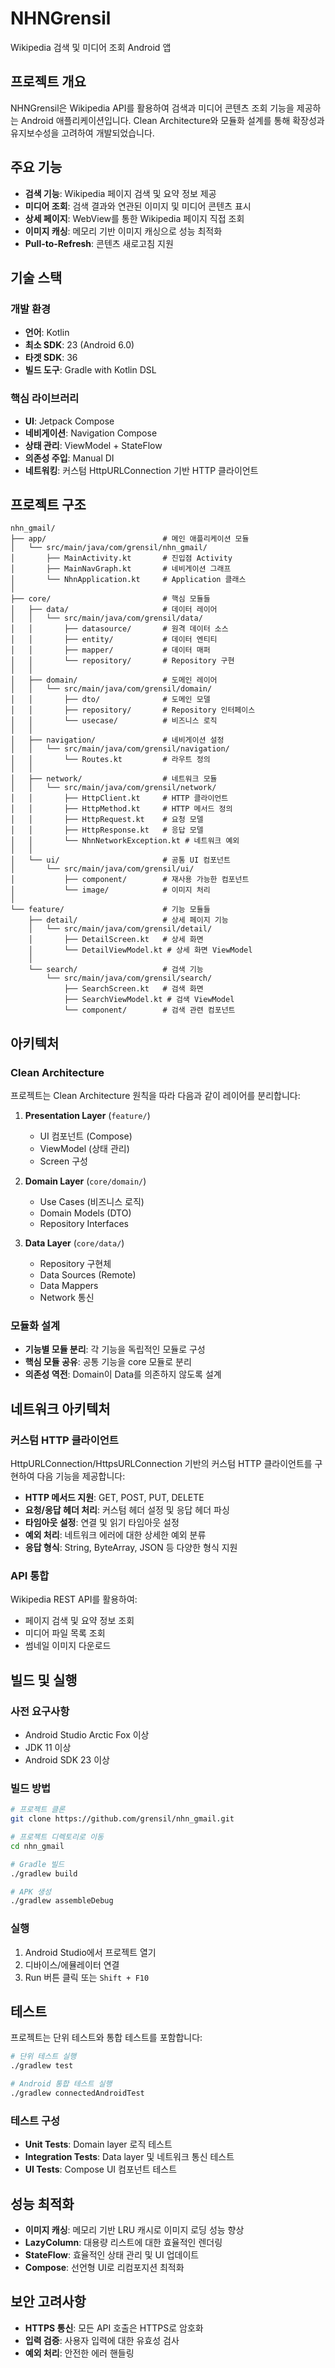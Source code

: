 # NHNGrensil

Wikipedia 검색 및 미디어 조회 Android 앱

## 프로젝트 개요

NHNGrensil은 Wikipedia API를 활용하여 검색과 미디어 콘텐츠 조회 기능을 제공하는 Android 애플리케이션입니다. 
Clean Architecture와 모듈화 설계를 통해 확장성과 유지보수성을 고려하여 개발되었습니다.

## 주요 기능

- **검색 기능**: Wikipedia 페이지 검색 및 요약 정보 제공
- **미디어 조회**: 검색 결과와 연관된 이미지 및 미디어 콘텐츠 표시
- **상세 페이지**: WebView를 통한 Wikipedia 페이지 직접 조회
- **이미지 캐싱**: 메모리 기반 이미지 캐싱으로 성능 최적화
- **Pull-to-Refresh**: 콘텐츠 새로고침 지원

## 기술 스택

### 개발 환경
- **언어**: Kotlin
- **최소 SDK**: 23 (Android 6.0)
- **타겟 SDK**: 36
- **빌드 도구**: Gradle with Kotlin DSL

### 핵심 라이브러리
- **UI**: Jetpack Compose
- **네비게이션**: Navigation Compose
- **상태 관리**: ViewModel + StateFlow
- **의존성 주입**: Manual DI
- **네트워킹**: 커스텀 HttpURLConnection 기반 HTTP 클라이언트

## 프로젝트 구조

```
nhn_gmail/
├── app/                          # 메인 애플리케이션 모듈
│   └── src/main/java/com/grensil/nhn_gmail/
│       ├── MainActivity.kt       # 진입점 Activity
│       ├── MainNavGraph.kt       # 네비게이션 그래프
│       └── NhnApplication.kt     # Application 클래스
│
├── core/                         # 핵심 모듈들
│   ├── data/                     # 데이터 레이어
│   │   └── src/main/java/com/grensil/data/
│   │       ├── datasource/       # 원격 데이터 소스
│   │       ├── entity/           # 데이터 엔티티
│   │       ├── mapper/           # 데이터 매퍼
│   │       └── repository/       # Repository 구현
│   │
│   ├── domain/                   # 도메인 레이어
│   │   └── src/main/java/com/grensil/domain/
│   │       ├── dto/              # 도메인 모델
│   │       ├── repository/       # Repository 인터페이스
│   │       └── usecase/          # 비즈니스 로직
│   │
│   ├── navigation/               # 네비게이션 설정
│   │   └── src/main/java/com/grensil/navigation/
│   │       └── Routes.kt         # 라우트 정의
│   │
│   ├── network/                  # 네트워크 모듈
│   │   └── src/main/java/com/grensil/network/
│   │       ├── HttpClient.kt     # HTTP 클라이언트
│   │       ├── HttpMethod.kt     # HTTP 메서드 정의
│   │       ├── HttpRequest.kt    # 요청 모델
│   │       ├── HttpResponse.kt   # 응답 모델
│   │       └── NhnNetworkException.kt # 네트워크 예외
│   │
│   └── ui/                       # 공통 UI 컴포넌트
│       └── src/main/java/com/grensil/ui/
│           ├── component/        # 재사용 가능한 컴포넌트
│           └── image/            # 이미지 처리
│
└── feature/                      # 기능 모듈들
    ├── detail/                   # 상세 페이지 기능
    │   └── src/main/java/com/grensil/detail/
    │       ├── DetailScreen.kt   # 상세 화면
    │       └── DetailViewModel.kt # 상세 화면 ViewModel
    │
    └── search/                   # 검색 기능
        └── src/main/java/com/grensil/search/
            ├── SearchScreen.kt   # 검색 화면
            ├── SearchViewModel.kt # 검색 ViewModel
            └── component/        # 검색 관련 컴포넌트
```

## 아키텍처

### Clean Architecture

프로젝트는 Clean Architecture 원칙을 따라 다음과 같이 레이어를 분리합니다:

1. **Presentation Layer** (`feature/`)
   - UI 컴포넌트 (Compose)
   - ViewModel (상태 관리)
   - Screen 구성

2. **Domain Layer** (`core/domain/`)
   - Use Cases (비즈니스 로직)
   - Domain Models (DTO)
   - Repository Interfaces

3. **Data Layer** (`core/data/`)
   - Repository 구현체
   - Data Sources (Remote)
   - Data Mappers
   - Network 통신

### 모듈화 설계

- **기능별 모듈 분리**: 각 기능을 독립적인 모듈로 구성
- **핵심 모듈 공유**: 공통 기능을 core 모듈로 분리
- **의존성 역전**: Domain이 Data를 의존하지 않도록 설계

## 네트워크 아키텍처

### 커스텀 HTTP 클라이언트

HttpURLConnection/HttpsURLConnection 기반의 커스텀 HTTP 클라이언트를 구현하여 다음 기능을 제공합니다:

- **HTTP 메서드 지원**: GET, POST, PUT, DELETE
- **요청/응답 헤더 처리**: 커스텀 헤더 설정 및 응답 헤더 파싱
- **타임아웃 설정**: 연결 및 읽기 타임아웃 설정
- **예외 처리**: 네트워크 에러에 대한 상세한 예외 분류
- **응답 형식**: String, ByteArray, JSON 등 다양한 형식 지원

### API 통합

Wikipedia REST API를 활용하여:
- 페이지 검색 및 요약 정보 조회
- 미디어 파일 목록 조회
- 썸네일 이미지 다운로드

## 빌드 및 실행

### 사전 요구사항

- Android Studio Arctic Fox 이상
- JDK 11 이상
- Android SDK 23 이상

### 빌드 방법

```bash
# 프로젝트 클론
git clone https://github.com/grensil/nhn_gmail.git

# 프로젝트 디렉토리로 이동
cd nhn_gmail

# Gradle 빌드
./gradlew build

# APK 생성
./gradlew assembleDebug
```

### 실행

1. Android Studio에서 프로젝트 열기
2. 디바이스/에뮬레이터 연결
3. Run 버튼 클릭 또는 `Shift + F10`

## 테스트

프로젝트는 단위 테스트와 통합 테스트를 포함합니다:

```bash
# 단위 테스트 실행
./gradlew test

# Android 통합 테스트 실행
./gradlew connectedAndroidTest
```

### 테스트 구성

- **Unit Tests**: Domain layer 로직 테스트
- **Integration Tests**: Data layer 및 네트워크 통신 테스트
- **UI Tests**: Compose UI 컴포넌트 테스트

## 성능 최적화

- **이미지 캐싱**: 메모리 기반 LRU 캐시로 이미지 로딩 성능 향상
- **LazyColumn**: 대용량 리스트에 대한 효율적인 렌더링
- **StateFlow**: 효율적인 상태 관리 및 UI 업데이트
- **Compose**: 선언형 UI로 리컴포지션 최적화

## 보안 고려사항

- **HTTPS 통신**: 모든 API 호출은 HTTPS로 암호화
- **입력 검증**: 사용자 입력에 대한 유효성 검사
- **예외 처리**: 안전한 에러 핸들링
